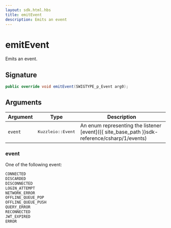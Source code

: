 ```yaml
---
layout: sdk.html.hbs
title: emitEvent
description: Emits an event
---
```


# emitEvent

Emits an event.

## Signature

```csharp
public override void emitEvent(SWIGTYPE_p_Event arg0);

```

## Arguments

| Argument   | Type                      | Description
| ---------- | ------------------------- | ------------------------------------------------------------------------------------------------------
| `event`    | <pre>Kuzzleio::Event</pre>           | An enum representing the listener [event]({{ site_base_path }}sdk-reference/csharp/1/events)

### event

One of the following event:

```csharp
CONNECTED
DISCARDED
DISCONNECTED
LOGIN_ATTEMPT
NETWORK_ERROR
OFFLINE_QUEUE_POP
OFFLINE_QUEUE_PUSH
QUERY_ERROR
RECONNECTED
JWT_EXPIRED
ERROR
```
